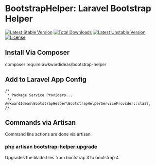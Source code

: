 # BootstrapHelper: Laravel Bootstrap Helper

[![Latest Stable Version](https://poser.pugx.org/awkwardideas/bootstrap-helper/v/stable)](https://packagist.org/packages/awkwardideas/bootstrap-helper) 
[![Total Downloads](https://poser.pugx.org/awkwardideas/bootstrap-helper/downloads)](https://packagist.org/packages/awkwardideas/bootstrap-helper) 
[![Latest Unstable Version](https://poser.pugx.org/awkwardideas/bootstrap-helper/v/unstable)](https://packagist.org/packages/awkwardideas/bootstrap-helper) 
[![License](https://poser.pugx.org/awkwardideas/bootstrap-helper/license)](https://packagist.org/packages/awkwardideas/bootstrap-helper)

## Install Via Composer

composer require awkwardideas/bootstrap-helper

## Add to Laravel App Config

    /*
     * Package Service Providers...
     */ 
    AwkwardIdeas\BootstrapHelper\BootstrapHelperServiceProvider::class,
    //

## Commands via Artisan

Command line actions are done via artisan.

### php artisan bootstrap-helper:upgrade

Upgrades the blade files from bootstrap 3 to bootstrap 4
